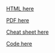 [HTML here](./slides/slides.html)

[PDF here](./slides/slides.pdf)

[Cheat sheet here](cheat_sheet.html)

[Code here](https://github.com/NPLawrence/RL-MPC-tutorial/tree/main/code)


